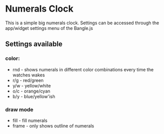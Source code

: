 # Numerals Clock

This is a simple big numerals clock.
Settings can be accessed through the app/widget settings menu of the Bangle.js

## Settings available

### color:
* rnd - shows numerals in different color combinations every time the watches wakes
* r/g - red/green
* y/w - yellow/white 
* o/c - orange/cyan
* b/y - blue/yellow'ish

### draw mode
* fill - fill numerals
* frame - only shows outline of numerals
